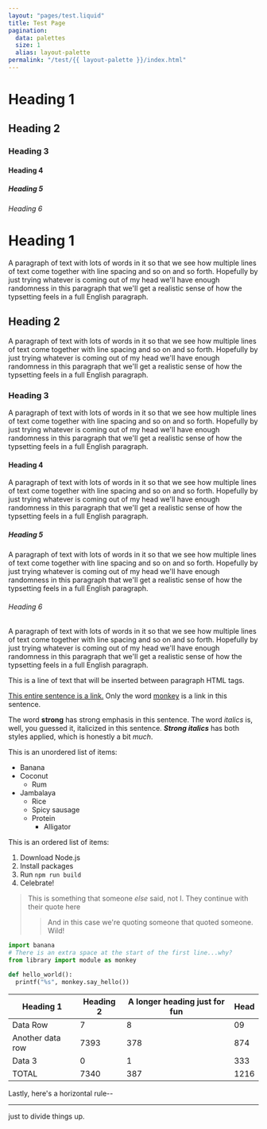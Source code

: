 ```yaml
---
layout: "pages/test.liquid"
title: Test Page
pagination:
  data: palettes
  size: 1
  alias: layout-palette
permalink: "/test/{{ layout-palette }}/index.html"
---
```


# Heading 1

## Heading 2

### Heading 3

#### Heading 4

##### Heading 5

###### Heading 6

# Heading 1

A paragraph of text with lots of words in it so that we see how multiple lines of text come together with line spacing and so on and so forth. Hopefully by just trying whatever is coming out of my head we'll have enough randomness in this paragraph that we'll get a realistic sense of how the typsetting feels in a full English paragraph.

## Heading 2

A paragraph of text with lots of words in it so that we see how multiple lines of text come together with line spacing and so on and so forth. Hopefully by just trying whatever is coming out of my head we'll have enough randomness in this paragraph that we'll get a realistic sense of how the typsetting feels in a full English paragraph.

### Heading 3

A paragraph of text with lots of words in it so that we see how multiple lines of text come together with line spacing and so on and so forth. Hopefully by just trying whatever is coming out of my head we'll have enough randomness in this paragraph that we'll get a realistic sense of how the typsetting feels in a full English paragraph.

#### Heading 4

A paragraph of text with lots of words in it so that we see how multiple lines of text come together with line spacing and so on and so forth. Hopefully by just trying whatever is coming out of my head we'll have enough randomness in this paragraph that we'll get a realistic sense of how the typsetting feels in a full English paragraph.

##### Heading 5

A paragraph of text with lots of words in it so that we see how multiple lines of text come together with line spacing and so on and so forth. Hopefully by just trying whatever is coming out of my head we'll have enough randomness in this paragraph that we'll get a realistic sense of how the typsetting feels in a full English paragraph.

###### Heading 6

A paragraph of text with lots of words in it so that we see how multiple lines of text come together with line spacing and so on and so forth. Hopefully by just trying whatever is coming out of my head we'll have enough randomness in this paragraph that we'll get a realistic sense of how the typsetting feels in a full English paragraph.

This is a line of text that will be inserted between paragraph HTML tags.

[This entire sentence is a link.](https://www.google.com/) Only the word [monkey](https://www.yahoo.com/) is a link in this sentence.

The word **strong** has strong emphasis in this sentence. The word _italics_ is, well, you guessed it, italicized in this sentence. **_Strong italics_** has both styles applied, which is honestly a bit _much_.

This is an unordered list of items:

- Banana
- Coconut
  - Rum
- Jambalaya
  - Rice
  - Spicy sausage
  - Protein
    - Alligator

This is an ordered list of items:

1. Download Node.js
2. Install packages
3. Run `npm run build`
4. Celebrate!

> This is something that someone _else_ said, not I. They continue with their quote here
>
> > And in this case we're quoting someone that quoted someone. Wild!

```python
import banana
# There is an extra space at the start of the first line...why?
from library import module as monkey

def hello_world():
  printf("%s", monkey.say_hello())
```

| Heading 1        | Heading 2 | A longer heading just for fun | Head |
| ---------------- | --------- | ----------------------------- | ---- |
| Data Row         | 7         | 8                             | 09   |
| Another data row | 7393      | 378                           | 874  |
| Data 3           | 0         | 1                             | 333  |
| TOTAL            | 7340      | 387                           | 1216 |

Lastly, here's a horizontal rule--

---

just to divide things up.
